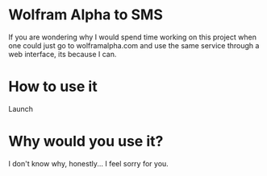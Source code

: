 # Wolfram Alpha to SMS
If you are wondering why I would spend time working on this project when one could just go to wolframalpha.com and use the same service through a web interface, its because I can. 

# How to use it
Launch 

# Why would you use it?
I don't know why, honestly... I feel sorry for you.

